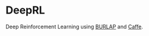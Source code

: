 # DeepRL
Deep Reinforcement Learning using [BURLAP](http://burlap.cs.brown.edu/) and [Caffe](http://caffe.berkeleyvision.org/).
